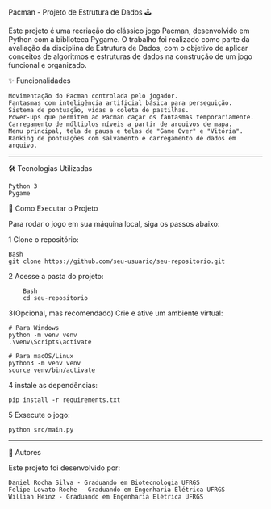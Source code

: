 Pacman - Projeto de Estrutura de Dados 🕹️

Este projeto é uma recriação do clássico jogo Pacman, desenvolvido em Python com a biblioteca Pygame. O trabalho foi realizado como parte da avaliação da disciplina de Estrutura de Dados, com o objetivo de aplicar conceitos de algoritmos e estruturas de dados na construção de um jogo funcional e organizado.

✨ Funcionalidades

    Movimentação do Pacman controlada pelo jogador.
    Fantasmas com inteligência artificial básica para perseguição.
    Sistema de pontuação, vidas e coleta de pastilhas.
    Power-ups que permitem ao Pacman caçar os fantasmas temporariamente.
    Carregamento de múltiplos níveis a partir de arquivos de mapa.
    Menu principal, tela de pausa e telas de "Game Over" e "Vitória".
    Ranking de pontuações com salvamento e carregamento de dados em arquivo.

---

🛠️ Tecnologias Utilizadas

    Python 3
    Pygame


  🚀 Como Executar o Projeto

Para rodar o jogo em sua máquina local, siga os passos abaixo:

  1 Clone o repositório:
    
    Bash
    git clone https://github.com/seu-usuario/seu-repositorio.git

  2 Acesse a pasta do projeto:
  
        Bash
        cd seu-repositorio

  3(Opcional, mas recomendado) Crie e ative um ambiente virtual:

    # Para Windows
    python -m venv venv
    .\venv\Scripts\activate
    
    # Para macOS/Linux
    python3 -m venv venv
    source venv/bin/activate

4 instale as dependências:

    pip install -r requirements.txt

5 Exsecute o jogo:

    python src/main.py
  

---

👥 Autores

Este projeto foi desenvolvido por:

    Daniel Rocha Silva - Graduando em Biotecnologia UFRGS
    Felipe Lovato Roehe - Graduando em Engenharia Elétrica UFRGS
    Willian Heinz - Graduando em Engenharia Elétrica UFRGS
    
